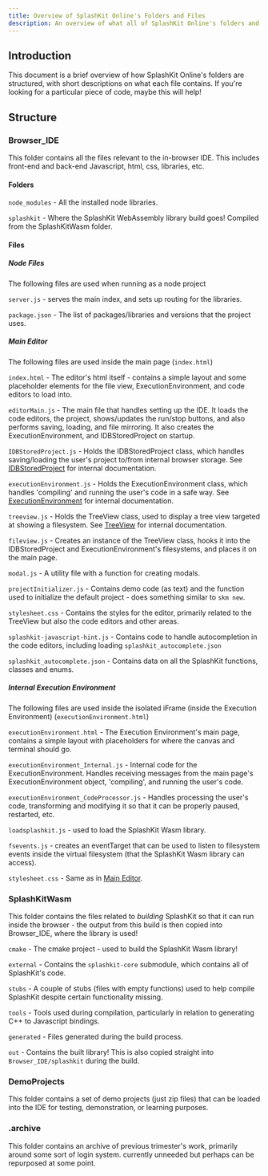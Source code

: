```yaml
---
title: Overview of SplashKit Online's Folders and Files
description: An overview of what all of SplashKit Online's folders and files contain, and how they relate.
---
```


## Introduction
This document is a brief overview of how SplashKit Online's folders are structured, with short descriptions on what each file contains. If you're looking for a particular piece of code, maybe this will help!

## Structure

### Browser_IDE
This folder contains all the files relevant to the in-browser IDE. This includes front-end and back-end Javascript, html, css, libraries, etc.

#### Folders

`node_modules` - All the installed node libraries.

`splashkit` - Where the SplashKit WebAssembly library build goes! Compiled from the SplashKitWasm folder.

#### Files

##### Node Files

The following files are used when running as a node project

`server.js` - serves the main index, and sets up routing for the libraries.

`package.json` - The list of packages/libraries and versions that the project uses.

##### Main Editor

The following files are used inside the main page (`index.html`)

`index.html` - The editor's html itself - contains a simple layout and some placeholder elements for the file view, ExecutionEnvironment, and code editors to load into.

`editorMain.js` - The main file that handles setting up the IDE. It loads the code editors, the project, shows/updates the run/stop buttons, and also performs saving, loading, and file mirroring. It also creates the ExecutionEnvironment, and IDBStoredProject on startup.

`IDBStoredProject.js` - Holds the IDBStoredProject class, which handles saving/loading the user's project to/from internal browser storage. See [IDBStoredProject](../../classes/idbstoredproject/) for internal documentation.

`executionEnvironment.js` - Holds the ExecutionEnvironment class, which handles 'compiling' and running the user's code in a safe way. See [ExecutionEnvironment](../../classes/executionenvironment/) for internal documentation.

`treeview.js` - Holds the TreeView class, used to display a tree view targeted at showing a filesystem. See [TreeView](../../classes/treeview/) for internal documentation.

`fileview.js` - Creates an instance of the TreeView class, hooks it into the IDBStoredProject and ExecutionEnvironment's filesystems, and places it on the main page.

`modal.js` - A utility file with a function for creating modals.

`projectInitializer.js` - Contains demo code (as text) and the function used to initialize the default project - does something similar to `skm new`.

`stylesheet.css` - Contains the styles for the editor, primarily related to the TreeView but also the code editors and other areas.

`splashkit-javascript-hint.js` - Contains code to handle autocompletion in the code editors, including loading `splashkit_autocomplete.json`

`splashkit_autocomplete.json` - Contains data on all the SplashKit functions, classes and enums.

##### Internal Execution Environment

The following files are used inside the isolated iFrame (inside the Execution Environment) (`executionEnvironment.html`)

`executionEnvironment.html` - The Execution Environment's main page, contains a simple layout with placeholders for where the canvas and terminal should go.

`executionEnvironment_Internal.js` - Internal code for the ExecutionEnvironment. Handles receiving messages from the main page's ExecutionEnvironment object, 'compiling', and running the user's code.

`executionEnvironment_CodeProcessor.js` - Handles processing the user's code, transforming and modifying it so that it can be properly paused, restarted, etc.

`loadsplashkit.js` - used to load the SplashKit Wasm library.

`fsevents.js` - creates an eventTarget that can be used to listen to filesystem events inside the virtual filesystem (that the SplashKit Wasm library can access).

`stylesheet.css` - Same as in [Main Editor](#main-editor).

### SplashKitWasm
This folder contains the files related to _building_ SplashKit so that it can run inside the browser - the output from this build is then copied into Browser_IDE, where the library is used!

`cmake` - The cmake project - used to build the SplashKit Wasm library!

`external` - Contains the `splashkit-core` submodule, which contains all of SplashKit's code.

`stubs` - A couple of stubs (files with empty functions) used to help compile SplashKit despite certain functionality missing.

`tools` - Tools used during compilation, particularly in relation to generating C++ to Javascript bindings.

`generated` - Files generated during the build process.

`out` - Contains the built library! This is also copied straight into `Browser_IDE/splashkit` during the build.

### DemoProjects
This folder contains a set of demo projects (just zip files) that can be loaded into the IDE for testing, demonstration, or learning purposes.

### .archive
This folder contains an archive of previous trimester's work, primarily around some sort of login system. currently unneeded but perhaps can be repurposed at some point.